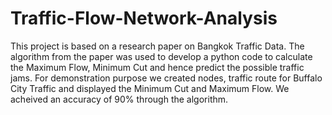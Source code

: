 # Traffic-Flow-Network-Analysis
This project is based on a research paper on Bangkok Traffic Data. The algorithm from the paper was used to develop a python code to calculate the Maximum Flow, Minimum Cut and hence predict the possible traffic jams.
For demonstration purpose we created nodes, traffic route for Buffalo City Traffic and displayed the Minimum Cut and Maximum Flow.
We acheived an accuracy of 90% through the algorithm.

